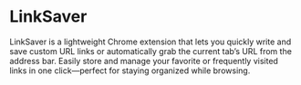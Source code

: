 # LinkSaver
LinkSaver is a lightweight Chrome extension that lets you quickly write and save custom URL links or automatically grab the current tab’s URL from the address bar. Easily store and manage your favorite or frequently visited links in one click—perfect for staying organized while browsing.
